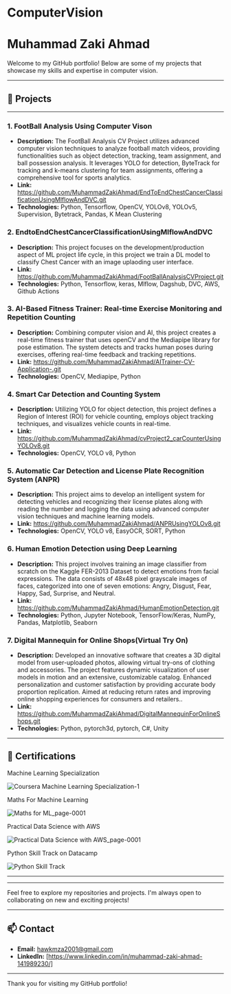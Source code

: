 # ComputerVision

# Muhammad Zaki Ahmad

Welcome to my GitHub portfolio! Below are some of my projects that showcase my skills and expertise in computer vision.

---

## 📂 Projects


---

### 1. **FootBall Analysis Using Computer Vison**
- **Description:** The FootBall Analysis CV Project utilizes advanced computer vision techniques to analyze football match videos, providing functionalities such as object detection, tracking, team assignment, and ball possession analysis. It leverages YOLO for detection, ByteTrack for tracking and k-means clustering for team assignments, offering a comprehensive tool for sports analytics.
- **Link:** https://github.com/MuhammadZakiAhmad/EndToEndChestCancerClassificationUsingMlflowAndDVC.git
- **Technologies:** Python, Tensorflow, OpenCV, YOLOv8, YOLOv5, Supervision, Bytetrack, Pandas, K Mean Clustering

### 2. **EndtoEndChestCancerClassificationUsingMlflowAndDVC**
- **Description:** This project focuses on the development/production aspect of ML project life cycle, in this project we train a DL model to classify Chest Cancer with an image uplaoding user interface.
- **Link:** https://github.com/MuhammadZakiAhmad/FootBallAnalysisCVProject.git
- **Technologies:** Python, Tensorflow, keras, Mlflow, Dagshub, DVC, AWS, Github Actions

### 3. **AI-Based Fitness Trainer: Real-time Exercise Monitoring and Repetition Counting**
- **Description:** Combining computer vision and AI, this project creates a real-time fitness trainer that uses openCV and the Mediapipe library for pose estimation. The system detects and tracks human poses during exercises, offering real-time feedback and tracking repetitions.
- **Link:** https://github.com/MuhammadZakiAhmad/AITrainer-CV-Application-.git
- **Technologies:** OpenCV, Mediapipe, Python


### 4. **Smart Car Detection and Counting System**
- **Description:** Utilizing YOLO for object detection, this project defines a Region of Interest (ROI) for vehicle counting, employs object tracking techniques, and visualizes vehicle counts in real-time.
- **Link:** https://github.com/MuhammadZakiAhmad/cvProject2_carCounterUsingYOLOv8.git
- **Technologies:** OpenCV, YOLO v8, Python

### 5. **Automatic Car Detection and License Plate Recognition System (ANPR)**
- **Description:** This project aims to develop an intelligent system for detecting vehicles and recognizing their license plates along with reading the number and logging the data using advanced computer vision techniques and machine learning models.
- **Link:** https://github.com/MuhammadZakiAhmad/ANPRUsingYOLOv8.git
- **Technologies:** OpenCV, YOLO v8, EasyOCR, SORT, Python

### 6. **Human Emotion Detection using Deep Learning**
- **Description:** This project involves training an image classifier from scratch on the Kaggle FER-2013 Dataset to detect emotions from facial expressions. The data consists of 48x48 pixel grayscale images of faces, categorized into one of seven emotions: Angry, Disgust, Fear, Happy, Sad, Surprise, and Neutral.
- **Link:** https://github.com/MuhammadZakiAhmad/HumanEmotionDetection.git
- **Technologies:** Python, Jupyter Notebook, TensorFlow/Keras, NumPy, Pandas, Matplotlib, Seaborn

### 7. **Digital Mannequin for Online Shops(Virtual Try On)**
- **Description:**  Developed an innovative software that creates a 3D digital model from user-uploaded photos, allowing virtual try-ons of clothing and accessories. The project features dynamic visualization of user models in motion and an extensive, customizable catalog. Enhanced personalization and customer satisfaction by providing accurate body proportion replication. Aimed at reducing return rates and improving online shopping experiences for consumers and retailers..
- **Link:** https://github.com/MuhammadZakiAhmad/DigitalMannequinForOnlineShops.git
- **Technologies:** Python, pytorch3d, pytorch, C#, Unity

---

## 📂 Certifications

Machine Learning Specialization

![Coursera Machine Learning Specialization-1](https://github.com/MuhammadZakiAhmad/ComputerVisionWork/assets/110293196/10f674e7-44a0-4f75-8b9c-29a5e88b4bde)

Maths For Machine Learning

![Maths for ML_page-0001](https://github.com/MuhammadZakiAhmad/ComputerVisionWork/assets/110293196/08cd376f-5ea3-41de-9693-f189e5a6e344)

Practical Data Science with AWS

![Practical Data Science with AWS_page-0001](https://github.com/MuhammadZakiAhmad/ComputerVisionWork/assets/110293196/cc611838-9fe5-4a65-97ac-e0b91ab1482d)

Python Skill Track on Datacamp

![Python Skill Track](https://github.com/MuhammadZakiAhmad/ComputerVisionWork/assets/110293196/52a67419-bef1-4d10-82b2-136f53c8b38c)


---
---

Feel free to explore my repositories and projects. I'm always open to collaborating on new and exciting projects!

---

## 📫 Contact

- **Email:** [hawkmza2001@gmail.com](mailto:)
- **LinkedIn:** [https://www.linkedin.com/in/muhammad-zaki-ahmad-141989230/]
---

Thank you for visiting my GitHub portfolio!

